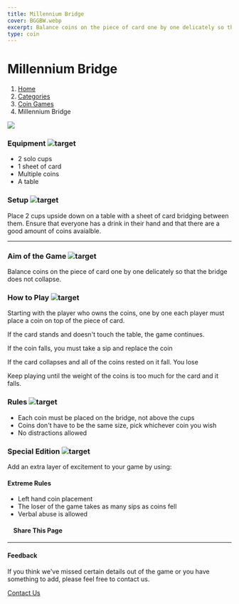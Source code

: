 ```yaml
---
title: Millennium Bridge
cover: BGGBW.webp
excerpt: Balance coins on the piece of card one by one delicately so that the bridge does not collapse.
type: coin
---
```


# Millennium Bridge

1.  [Home](/)
2.  [Categories](GameCategories)
3.  [Coin Games](GameCategories/CoinGames)
4.  Millennium Bridge

![](/images/milleniumbridge.webp)

### Equipment ![target](/images/liquor.webp)

-   2 solo cups
-   1 sheet of card
-   Multiple coins
-   A table

### Setup ![target](/images/settings.webp)

Place 2 cups upside down on a table with a sheet of card bridging between them. Ensure that everyone has a drink in their hand and that there are a good amount of coins avaialble.

* * *

### Aim of the Game ![target](/images/target.webp)

Balance coins on the piece of card one by one delicately so that the bridge does not collapse.

### How to Play ![target](/images/question.webp)

Starting with the player who owns the coins, one by one each player must place a coin on top of the piece of card.

If the card stands and doesn't touch the table, the game continues.

If the coin falls, you must take a sip and replace the coin

If the card collapses and all of the coins rested on it fall. You lose

Keep playing until the weight of the coins is too much for the card and it falls.

### Rules ![target](/images/rules.webp)

-   Each coin must be placed on the bridge, not above the cups
-   Coins don't have to be the same size, pick whichever coin you wish
-   No distractions allowed

### Special Edition ![target](/images/special.webp)

Add an extra layer of excitement to your game by using:

#### **Extreme Rules**

-   Left hand coin placement
-   The loser of the game takes as many sips as coins fell
-   Verbal abuse is allowed

####     Share This Page

[](https://www.facebook.com/sharer/sharer.php?u=beergogglegames.co.uk/GameCategories/CoinGames/millenniumbridge)[](https://www.instagram.com/direct/new/)[](https://twitter.com/intent/tweet?url=beergogglegames.co.uk/GameCategories/CoinGames/millenniumbridge)

* * *

#### Feedback

If you think we've missed certain details out of the game or you have something to add, please feel free to contact us.

  
  
  
[Contact Us](contact)
